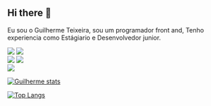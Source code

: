 ## Hi there 👋

Eu sou o Guilherme Teixeira, sou um programador front and, Tenho experiencia como Estágiario e Desenvolvedor junior.
<p align="left">
  <img src="https://img.shields.io/badge/HTML5-E34F26?style=for-the-badge&logo=html5&logoColor=white" />
  <img src="https://img.shields.io/badge/CSS3-1572B6?style=for-the-badge&logo=css3&logoColor=white" />
  <br>
  <img src="https://img.shields.io/badge/JavaScript-F7DF1E?style=for-the-badge&logo=javascript&logoColor=black" />
  <img src="https://img.shields.io/badge/React-61DAFB?style=for-the-badge&logo=react&logoColor=black" />
  <br>
  <img src="https://img.shields.io/badge/Node.js-339933?style=for-the-badge&logo=nodedotjs&logoColor=white" />
</p>


[![Guilherme stats](https://github-readme-stats.vercel.app/api?username=oguimateixeira)](https://github.com/anuraghazra/github-readme-stats)

[![Top Langs](https://github-readme-stats.vercel.app/api/top-langs/?username=oguimateixeira)](https://github.com/anuraghazra/github-readme-stats)

